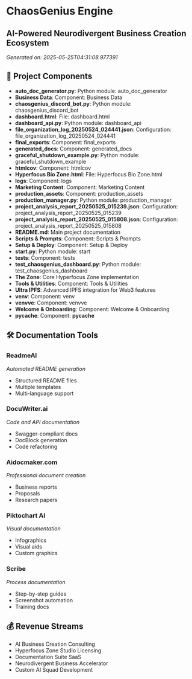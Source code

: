 # ChaosGenius Engine
## AI-Powered Neurodivergent Business Creation Ecosystem

*Generated on: 2025-05-25T04:31:08.977391*

## 🎯 Project Components

- **auto_doc_generator.py**: Python module: auto_doc_generator
- **Business Data**: Component: Business Data
- **chaosgenius_discord_bot.py**: Python module: chaosgenius_discord_bot
- **dashboard.html**: File: dashboard.html
- **dashboard_api.py**: Python module: dashboard_api
- **file_organization_log_20250524_024441.json**: Configuration: file_organization_log_20250524_024441
- **final_exports**: Component: final_exports
- **generated_docs**: Component: generated_docs
- **graceful_shutdown_example.py**: Python module: graceful_shutdown_example
- **htmlcov**: Component: htmlcov
- **Hyperfocus Bio Zone.html**: File: Hyperfocus Bio Zone.html
- **logs**: Component: logs
- **Marketing Content**: Component: Marketing Content
- **production_assets**: Component: production_assets
- **production_manager.py**: Python module: production_manager
- **project_analysis_report_20250525_015239.json**: Configuration: project_analysis_report_20250525_015239
- **project_analysis_report_20250525_015808.json**: Configuration: project_analysis_report_20250525_015808
- **README.md**: Main project documentation
- **Scripts & Prompts**: Component: Scripts & Prompts
- **Setup & Deploy**: Component: Setup & Deploy
- **start.py**: Python module: start
- **tests**: Component: tests
- **test_chaosgenius_dashboard.py**: Python module: test_chaosgenius_dashboard
- **The Zone**: Core Hyperfocus Zone implementation
- **Tools & Utilities**: Component: Tools & Utilities
- **Ultra IPFS**: Advanced IPFS integration for Web3 features
- **venv**: Component: venv
- **venvve**: Component: venvve
- **Welcome & Onboarding**: Component: Welcome & Onboarding
- **__pycache__**: Component: __pycache__

## 🛠️ Documentation Tools

### ReadmeAI
*Automated README generation*

- Structured README files
- Multiple templates
- Multi-language support

### DocuWriter.ai
*Code and API documentation*

- Swagger-compliant docs
- DocBlock generation
- Code refactoring

### Aidocmaker.com
*Professional document creation*

- Business reports
- Proposals
- Research papers

### Piktochart AI
*Visual documentation*

- Infographics
- Visual aids
- Custom graphics

### Scribe
*Process documentation*

- Step-by-step guides
- Screenshot automation
- Training docs

## 💰 Revenue Streams

- AI Business Creation Consulting
- Hyperfocus Zone Studio Licensing
- Documentation Suite SaaS
- Neurodivergent Business Accelerator
- Custom AI Squad Development
